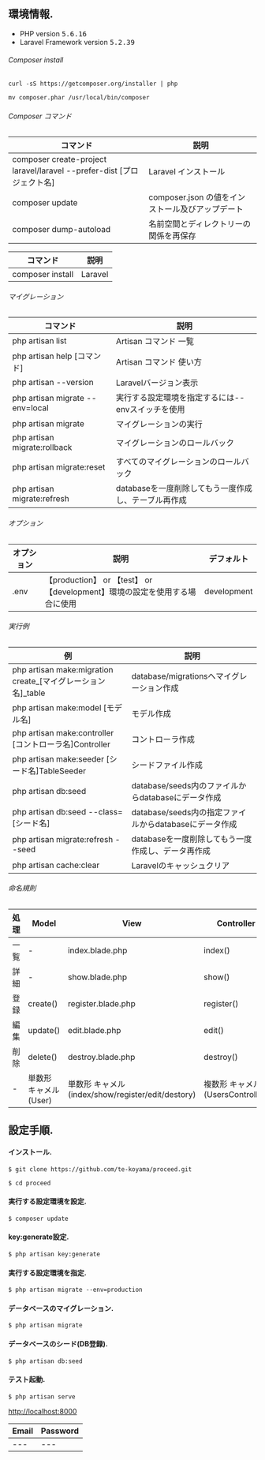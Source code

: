 ## 環境情報.

* PHP version <tt>5.6.16</tt>
* Laravel Framework version <tt>5.2.39</tt>

###### Composer install

`curl -sS https://getcomposer.org/installer | php`

`mv composer.phar /usr/local/bin/composer`

###### Composer コマンド

|コマンド|説明|
|---|---|
|composer create-project laravel/laravel --prefer-dist [プロジェクト名]|Laravel インストール|
|composer update|composer.json の値をインストール及びアップデート|
|composer dump-autoload|名前空間とディレクトリーの関係を再保存|

|コマンド|説明|
|---|---|
|composer install|Laravel 

###### マイグレーション

|コマンド|説明|
|---|---|
|php artisan list|Artisan コマンド 一覧|
|php artisan help [コマンド]|Artisan コマンド 使い方|
|php artisan --version|Laravelバージョン表示|
|php artisan migrate --env=local|実行する設定環境を指定するには--envスイッチを使用|
|php artisan migrate|マイグレーションの実行|
|php artisan migrate:rollback|マイグレーションのロールバック|
|php artisan migrate:reset|すべてのマイグレーションのロールバック|
|php artisan migrate:refresh|databaseを一度削除してもう一度作成し、テーブル再作成|

###### オプション

|オプション|説明|デフォルト|
|---|---|---|
|.env| 【production】 or 【test】 or 【development】環境の設定を使用する場合に使用|development|

###### 実行例

|例|説明|
|---|---|
|php artisan make:migration create_[マイグレーション名]_table|database/migrationsへマイグレーション作成|
|php artisan make:model [モデル名]|モデル作成|
|php artisan make:controller [コントローラ名]Controller|コントローラ作成|
|php artisan make:seeder [シード名]TableSeeder|シードファイル作成|
|php artisan db:seed|database/seeds内のファイルからdatabaseにデータ作成|
|php artisan db:seed --class=[シード名]|database/seeds内の指定ファイルからdatabaseにデータ作成|
|php artisan migrate:refresh --seed|databaseを一度削除してもう一度作成し、データ再作成|
|php artisan cache:clear|Laravelのキャッシュクリア|

###### 命名規則

|処理|Model|View|Controller|
|---|---|---|---|
|一覧|-|index.blade.php|index()|
|詳細|-|show.blade.php|show()|
|登録|create()|register.blade.php|register()|
|編集|update()|edit.blade.php|edit()|
|削除|delete()|destroy.blade.php|destroy()|
|-|単数形 キャメル(User)|単数形 キャメル(index/show/register/edit/destory)|複数形 キャメル(UsersController)|

## 設定手順.

#### インストール.
`$ git clone https://github.com/te-koyama/proceed.git`

`$ cd proceed`

#### 実行する設定環境を設定.
`$ composer update`

#### key:generate設定.
`$ php artisan key:generate`

#### 実行する設定環境を指定.
`$ php artisan migrate --env=production`

#### データベースのマイグレーション.
`$ php artisan migrate`

#### データベースのシード(DB登録).
`$ php artisan db:seed`

#### テスト起動.
`$ php artisan serve`

<a href="http://localhost:8000">http://localhost:8000</a>

|Email|Password|
|---|---|
|---|---|
